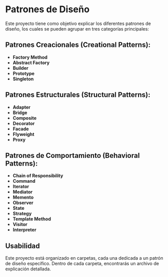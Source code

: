 
# Patrones de Diseño

Este proyecto tiene como objetivo explicar los diferentes patrones de diseño, los cuales se pueden agrupar en tres categorías principales:

## Patrones Creacionales (Creational Patterns):

- **Factory Method**
- **Abstract Factory**
- **Builder**
- **Prototype**
- **Singleton**

## Patrones Estructurales (Structural Patterns):

- **Adapter**
- **Bridge**
- **Composite**
- **Decorator**
- **Facade**
- **Flyweight**
- **Proxy**

## Patrones de Comportamiento (Behavioral Patterns):

- **Chain of Responsibility**
- **Command**
- **Iterator**
- **Mediator**
- **Memento**
- **Observer**
- **State**
- **Strategy**
- **Template Method**
- **Visitor**
- **Interpreter**

## Usabilidad

Este proyecto está organizado en carpetas, cada una dedicada a un patrón de diseño específico. Dentro de cada carpeta, encontrarás un archivo de explicación detallada.
